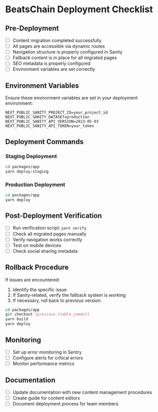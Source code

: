 # BeatsChain Deployment Checklist

## Pre-Deployment

- [ ] Content migration completed successfully
- [ ] All pages are accessible via dynamic routes
- [ ] Navigation structure is properly configured in Sanity
- [ ] Fallback content is in place for all migrated pages
- [ ] SEO metadata is properly configured
- [ ] Environment variables are set correctly

## Environment Variables

Ensure these environment variables are set in your deployment environment:

```
NEXT_PUBLIC_SANITY_PROJECT_ID=your_project_id
NEXT_PUBLIC_SANITY_DATASET=production
NEXT_PUBLIC_SANITY_API_VERSION=2023-05-03
NEXT_PUBLIC_SANITY_API_TOKEN=your_token
```

## Deployment Commands

### Staging Deployment

```bash
cd packages/app
yarn deploy:staging
```

### Production Deployment

```bash
cd packages/app
yarn deploy
```

## Post-Deployment Verification

- [ ] Run verification script: `yarn verify`
- [ ] Check all migrated pages manually
- [ ] Verify navigation works correctly
- [ ] Test on mobile devices
- [ ] Check social sharing metadata

## Rollback Procedure

If issues are encountered:

1. Identify the specific issue
2. If Sanity-related, verify the fallback system is working
3. If necessary, roll back to previous version:

```bash
cd packages/app
git checkout [previous_stable_commit]
yarn build
yarn deploy
```

## Monitoring

- [ ] Set up error monitoring in Sentry
- [ ] Configure alerts for critical errors
- [ ] Monitor performance metrics

## Documentation

- [ ] Update documentation with new content management procedures
- [ ] Create guide for content editors
- [ ] Document deployment process for team members